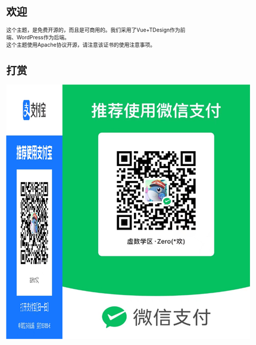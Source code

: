 # 欢迎

<p>
这个主题，是免费开源的，而且是可商用的。我们采用了Vue+TDesign作为前端、WordPress作为后端。
<br>
这个主题使用Apache协议开源，请注意该证书的使用注意事项。
</p>

# 打赏
<div style="display:flex">
        <img width="30%" src="https://github.com/Groupguanfang/TD/blob/Alpha/~Git/alipay.jpg?raw=true" alt="支付宝">
        <img src="https://github.com/Groupguanfang/TD/blob/Alpha/~Git/wechat.jpg?raw=true" alt="微信">
</div>